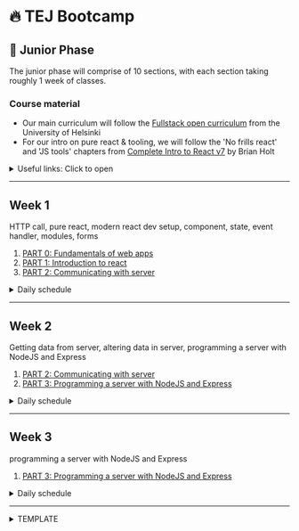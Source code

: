 # 🔥 TEJ Bootcamp

## 💚 Junior Phase

The junior phase will comprise of 10 sections, with each section taking roughly 1 week of classes.

### Course material

- Our main curriculum will follow the [Fullstack open curriculum](https://fullstackopen.com/en/) from the University of Helsinki
- For our intro on pure react & tooling, we will follow the 'No frills react' and 'JS tools' chapters from [Complete Intro to React v7](https://btholt.github.io/complete-intro-to-react-v7) by Brian Holt

<details><summary>Useful links: Click to open</summary>

- [git basics](https://git-scm.com/book/en/v2)

</details>

---

## Week 1

HTTP call, pure react, modern react dev setup, component, state, event handler, modules, forms

1. [PART 0: Fundamentals of web apps](https://fullstackopen.com/en/part0/fundamentals_of_web_apps)
1. [PART 1: Introduction to react](https://fullstackopen.com/en/part1)
1. [PART 2: Communicating with server](https://fullstackopen.com/en/part2)

<details><summary>Daily schedule</summary>

---

**DAY 1: PART 1-a,b**

**_TO-LEARN_**

- HTTP call
- pure react
- modern react dev setup
- React concepts: component, JSX, props

**_PRE-WORK:_**

- [PART 0: Read only the 'HTTP GET' section](https://fullstackopen.com/en/part0/fundamentals_of_web_apps)
- [watch this video on eventloop](https://www.youtube.com/watch?v=8aGhZQkoFbQ)
- master these Array methods: [Map](https://developer.mozilla.org/en-US/docs/Web/JavaScript/Reference/Global_Objects/Array/map), [Filter](https://developer.mozilla.org/en-US/docs/Web/JavaScript/Reference/Global_Objects/Array/filter), [Reduce](https://developer.mozilla.org/en-US/docs/Web/JavaScript/Reference/Global_Objects/Array/reduce), [forEach](https://developer.mozilla.org/en-US/docs/Web/JavaScript/Reference/Global_Objects/Array/forEach), [Includes](https://developer.mozilla.org/en-US/docs/Web/JavaScript/Reference/Global_Objects/Array/includes), [Some](https://developer.mozilla.org/en-US/docs/Web/JavaScript/Reference/Global_Objects/Array/some), [Every](https://developer.mozilla.org/en-US/docs/Web/JavaScript/Reference/Global_Objects/Array/every)

**_TO-STUDY_**

- [PART 0-b: HTTP request](https://fullstackopen.com/en/part0/fundamentals_of_web_apps#http-get)
- [Complete Intro to React v7: Pure react](https://btholt.github.io/complete-intro-to-react-v7/lessons/no-frills-react/pure-react)
- [Complete Intro to React v7: JS tools](https://btholt.github.io/complete-intro-to-react-v7/lessons/js-tools/npm)
- [PART 1-a: Intro to React](https://fullstackopen.com/en/part1/introduction_to_react)
- [PART 1-b: Javascript](https://fullstackopen.com/en/part1/java_script)

**_LECTURE-VIDEO_**

- [Pure react](https://youtu.be/Pzkcxt9j23U)
- [Components with props, dev setup, JSX](https://youtu.be/xBJBrULUm0E)

**_TO-DO:_**

- [1.1-1.2](https://fullstackopen.com/en/part1/introduction_to_react#exercises-1-1-1-2)
- [1.3-1.5](https://fullstackopen.com/en/part1/java_script#exercises-1-3-1-5)

_Instructions for TO-DO_

1. create a new git repository called `fullstackopen` in your local computer
1. create a repository in github to push your local `fullstackopen`
1. create a folder called `part1` inside `fullstackopen`
1. create folder called `courseinfo` inside of `part1` to put your code for exercise 1.1-1.5
   - You can create `courseinfo` project either by using `parcel`, as we did for the class today.  You can clone this [starter kit](https://github.com/TEJ-Fellowship/react-start-kit)
   - Or you can create `courseinfo` project using `create-react-app` as described in the [`introduction to react`](https://fullstackopen.com/en/part1/introduction_to_react) section of the course

*note*: You will need to delete the `.git` directory inside the clone

---

**DAY 2: PART 1-c**

**_TO-LEARN_**

- stateful component
- event handler

**_TO-STUDY_**

- [PART 1-c: Component state, event handlers](https://fullstackopen.com/en/part1/component_state_event_handlers)

**_LECTURE-VIDEO_**

- [Starting a react project](https://youtu.be/BGrie4SO-88)
- [Component manual re-render](https://youtu.be/6RCRVL7Z-Nc)
- [React state](https://youtu.be/uCGdWjuhhg4)
- [React event handling](https://youtu.be/x0vodxNdm0c)

**_TO-DO:_**

- [1.6-1.14](https://fullstackopen.com/en/part1/a_more_complex_state_debugging_react_apps#exercises-1-6-1-14)

---

**DAY 3: PART 1-d**

**_TO-LEARN_**

- a more complex state
  - array, object in state: don't mutate state!
- conditional rendering of component
- debugging React apps

**_TO-STUDY_**

- [PART 1-d: A more complex state, debugging React apps](https://fullstackopen.com/en/part1/a_more_complex_state_debugging_react_apps)

**_LECTURE-VIDEO_**

- [Using array in state](https://youtu.be/2F7NNlAe68g)
- [Conditional rendering in component](https://youtu.be/uCGdWjuhhg4)
- [React Class, debugging, and notes on hooks](https://youtu.be/a6VNdOtzd8w)
- [Exercise 1.1 to 1.14 guide](https://youtu.be/H18zHpNDKwg)

**_TO-DO:_**

- [1.6-1.14](https://fullstackopen.com/en/part1/a_more_complex_state_debugging_react_apps#exercises-1-6-1-14)

---

**DAY 4: PART 2-a**

**_PRE-WORK:_**

- [watch at least first 3 parts of this youtube playlist](https://www.youtube.com/playlist?list=PL0zVEGEvSaeEd9hlmCXrk5yUyqUag-n84)

**_TO-LEARN_**

- rendering collection [Array or Object]
  - don't mutate state! especially if state is Array or Object
- Array.map
- Array.reduce
- debugging React apps
  - use console through all components & calls
  - most common problems
      - the props are expected to be of a different type, 
      - or called with a different name than they actually are, and destructuring fails as a result

**_TO-STUDY_**

- [PART 2-a: Rendering a collection, modules](https://fullstackopen.com/en/part2/rendering_a_collection_modules)

**_LECTURE-VIDEO_**

- [Using Array.map to show data in React](https://youtu.be/Mpk_FVc8A0Q)
- [Using key in React lists, and further debugging notes](https://youtu.be/-Qg0t48bWNA)

**_TO-DO:_**

- [2.1-2.5](https://fullstackopen.com/en/part2/rendering_a_collection_modules#exercises-2-1-2-5)

---

**DAY 5: PART 2-b**

**_TO-LEARN_**

- controlled forms
- form onSubmit event handler needs event.preventDefault()
- form in App
- controlled component: using onChange
- ternary expression
- Map.filter

**_TO-STUDY_**

- [PART 2-b: Forms](https://fullstackopen.com/en/part2/forms)

**_LECTURE-VIDEO_**

- []()

**_TO-DO:_**

- [2.6-2.10](https://fullstackopen.com/en/part2/forms#exercises-2-6-2-10)

</details>

---

## Week 2

Getting data from server, altering data in server, programming a server with NodeJS and Express

1. [PART 2: Communicating with server](https://fullstackopen.com/en/part2)
2. [PART 3: Programming a server with NodeJS and Express](https://fullstackopen.com/en/part3)

<details><summary>Daily schedule</summary>

---

**DAY 1: PART 2-c**

**_TO-LEARN_**

- getting data from server
- Axios
- promises
- effect hooks

**_TO-STUDY_**

- [PART 2-c: Getting data from server](https://fullstackopen.com/en/part2/getting_data_from_server)

**_LECTURE-VIDEO_**

- []()

**_TO-DO:_**

- [2.11-2.14](https://fullstackopen.com/en/part2/getting_data_from_server#exercises-2-11-2-14)

---

**DAY 2: PART 2-d**

**_TO-LEARN_**

- altering data in server

**_TO-STUDY_**

- [PART 2-d: Altering data in server](https://fullstackopen.com/en/part2/altering_data_in_server)

**_LECTURE-VIDEO_**

- []()

**_TO-DO:_**

- [2.15-2.18](https://fullstackopen.com/en/part2/altering_data_in_server#exercises-2-15-2-18)

---

**DAY 3: PART 2-e**

**_TO-LEARN_**

- Adding styles to React app

**_TO-STUDY_**

- [PART 2-e: Adding styles to React app](https://fullstackopen.com/en/part2/adding_styles_to_react_app)

**_LECTURE-VIDEO_**

- []()

**_TO-DO:_**

- [2.19-2.20](https://fullstackopen.com/en/part2/adding_styles_to_react_app#exercises-2-19-2-20)

---

**DAY 4: PART 3-a**

**_TO-LEARN_**

- Node.js
- Express

**_PRE-WORK:_**

**_TO-STUDY_**

- [PART 3-a: Node.js and Express](https://fullstackopen.com/en/part3/node_js_and_express)

**_LECTURE-VIDEO_**

- []()

**_TO-DO:_**

- [3.1-3.6](https://fullstackopen.com/en/part3/node_js_and_express#exercises-3-1-3-6)
- [3.7-3.8](https://fullstackopen.com/en/part3/node_js_and_express#exercises-3-7-3-8)

---

**DAY 5: PART 3-b**

**_TO-LEARN_**

- Deploying app to internet

**_TO-STUDY_**

- [PART 3-b: Deploying app to internet](https://fullstackopen.com/en/part3/deploying_app_to_internet)

**_LECTURE-VIDEO_**

- []()

**_TO-DO:_**

- [3.9-3.11](https://fullstackopen.com/en/part3/deploying_app_to_internet#exercises-3-9-3-11)

</details>

---

## Week 3

programming a server with NodeJS and Express

1. [PART 3: Programming a server with NodeJS and Express](https://fullstackopen.com/en/part3)

<details><summary>Daily schedule</summary>

---

**DAY 1 / 2: PART 3-c**

**_TO-LEARN_**
Saving data to MongoDB

**_TO-STUDY_**

- [PART 3-c: Saving data to MongoDB](https://fullstackopen.com/en/part3/saving_data_to_mongo_db)

**_LECTURE-VIDEO_**

- []()

**_TO-DO:_**

- [3.12](https://fullstackopen.com/en/part3/saving_data_to_mongo_db#exercise-3-12)
- [3.13-3.14](https://fullstackopen.com/en/part3/saving_data_to_mongo_db#exercises-3-13-3-14)
- [3.15-3.18](https://fullstackopen.com/en/part3/saving_data_to_mongo_db#exercises-3-15-3-18)

---

**DAY 3: PART 3-d**

**_TO-LEARN_**
Validation and ESLint

**_TO-STUDY_**

- [PART 3-d: Validation and ESLint](https://fullstackopen.com/en/part3/validation_and_es_lint)

**_LECTURE-VIDEO_**

- []()

**_TO-DO:_**

- [3.19-3.21](https://fullstackopen.com/en/part3/validation_and_es_lint#exercises-3-19-3-21)
- [3.22](https://fullstackopen.com/en/part3/validation_and_es_lint#exercise-3-22)

</details>

---

<details><summary>TEMPLATE</summary>

---

**DAY : PART -**

**_TO-LEARN_**

**_PRE-WORK:_**

**_TO-STUDY_**

- [PART -: ]()

**_TO-DO:_**

- [.-.]()

**_LECTURE-VIDEO_**

- []()

**_TO-HAVE-LEARNT:_**

</details>
